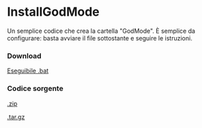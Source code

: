 <h1>InstallGodMode</h1>
Un semplice codice che crea la cartella "GodMode". È semplice da configurare: basta avviare il file sottostante e seguire le istruzioni.

<h3>Download</h3>

[Eseguibile .bat](https://github.com/ParliamoDiPC/InstallGodMode/releases/download/v1/InstallGodMode.bat)

<h3>Codice sorgente</h3>

[.zip](https://github.com/ParliamoDiPC/InstallGodMode/archive/v1.zip)

[.tar.gz](https://github.com/ParliamoDiPC/InstallGodMode/archive/v1.tar.gz)

